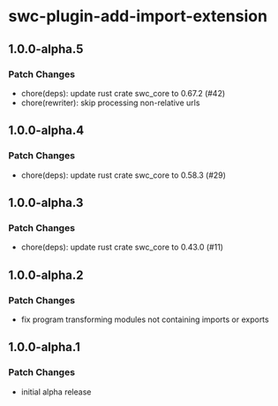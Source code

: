 # swc-plugin-add-import-extension

## 1.0.0-alpha.5

### Patch Changes

- chore(deps): update rust crate swc_core to 0.67.2 (#42)
- chore(rewriter): skip processing non-relative urls

## 1.0.0-alpha.4

### Patch Changes

- chore(deps): update rust crate swc_core to 0.58.3 (#29)

## 1.0.0-alpha.3

### Patch Changes

- chore(deps): update rust crate swc_core to 0.43.0 (#11)

## 1.0.0-alpha.2

### Patch Changes

- fix program transforming modules not containing imports or exports

## 1.0.0-alpha.1

### Patch Changes

- initial alpha release
